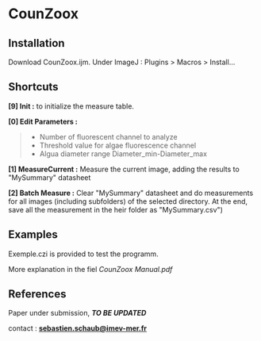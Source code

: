 # CounZoox

## Installation

  Download  CounZoox.ijm. 
  Under ImageJ : Plugins > Macros > Install...
  
## Shortcuts 

  **[9] Init :** to initialize the measure table.
  
  **[0] Edit Parameters :** 
  > - Number of fluorescent channel to analyze 
  > - Threshold value for algae fluorescence channel 
  > - Algua diameter range Diameter_min-Diameter_max 

  **[1] MeasureCurrent :** Measure the current image, adding the results to "MySummary" datasheet
  
  **[2] Batch Measure :** Clear "MySummary" datasheet and do measurements for all images (including subfolders) of the selected directory. 
  At the end, save all the measurement in the heir folder as "MySummary.csv")
  
## Examples

Exemple.czi is provided to test the programm.

More explanation in the fiel *CounZoox Manual.pdf*


## References

Paper under submission, ***TO BE UPDATED***

contact : **sebastien.schaub@imev-mer.fr**
